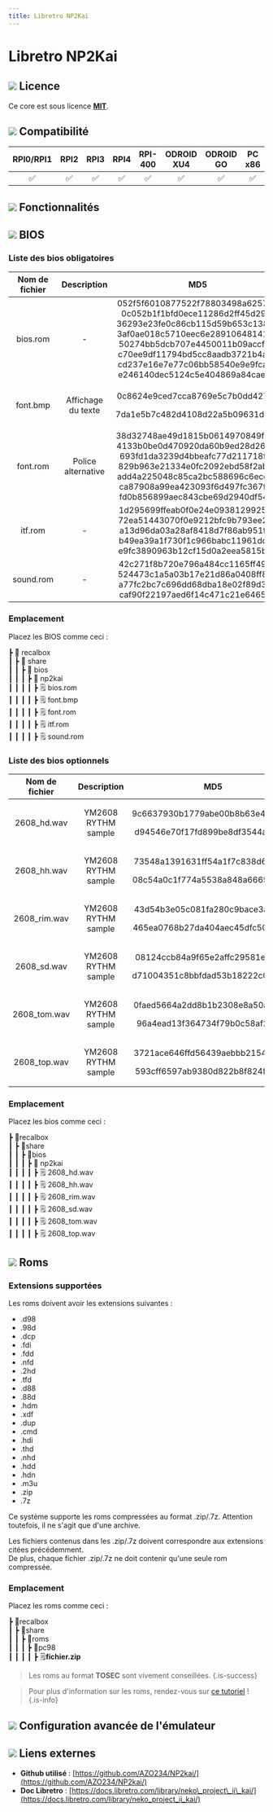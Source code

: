 ```yaml
---
title: Libretro NP2Kai
---
```


# Libretro NP2Kai



## ![](/migration-images/emulateurs/ordinosaures/pc-98/gerald-g-parchment-background-or-border-5.svg) Licence

Ce core est sous licence [**MIT**](https://github.com/AZO234/NP2kai/blob/master/LICENSE).

## ![](/migration-images/emulateurs/ordinosaures/pc-98/compatibility.png) Compatibilité

| RPI0/RPI1 | RPI2 | RPI3 | RPI4 | RPI-400 | ODROID XU4 | ODROID GO | PC x86 | PC X86\_64 |
| :---: | :---: | :---: | :---: | :---: | :---: | :---: | :---: | :---: |
| ✅ | ✅ | ✅ | ✅ | ✅ | ✅ | ✅ | ✅ | ✅ |

## ![](/migration-images/emulateurs/ordinosaures/pc-98/cogwheel-145804_640.png) Fonctionnalités



## ![](/migration-images/emulateurs/ordinosaures/pc-98/tqfp32.svg) BIOS

### Liste des bios obligatoires

<table>
  <thead>
    <tr>
      <th style="text-align:center"><b>Nom de fichier</b>
      </th>
      <th style="text-align:center">Description</th>
      <th style="text-align:center">MD5</th>
      <th style="text-align:center">Fourni</th>
    </tr>
  </thead>
  <tbody>
    <tr>
      <td style="text-align:center">bios.rom</td>
      <td style="text-align:center">-</td>
      <td style="text-align:center">052f5f6010877522f78803498a625727 0c052b1f1bfd0ece11286d2ff45d296f 36293e23fe0c86cb115d59b653c13876
        3af0ae018c5710eec6e2891064814138 50274bb5dcb707e4450011b09accffcb c70ee9df11794bd5cc8aadb3721b4a03
        cd237e16e7e77c06bb58540e9e9fca68 e246140dec5124c5e404869a84caefce</td>
      <td
      style="text-align:center">&#x274C;</td>
    </tr>
    <tr>
      <td style="text-align:center">font.bmp</td>
      <td style="text-align:center">Affichage du texte</td>
      <td style="text-align:center">
        <p>0c8624e9ced7cca8769e5c7b0dd4279b</p>
        <p>7da1e5b7c482d4108d22a5b09631d967</p>
      </td>
      <td style="text-align:center">&#x274C;</td>
    </tr>
    <tr>
      <td style="text-align:center">font.rom</td>
      <td style="text-align:center">Police alternative</td>
      <td style="text-align:center">38d32748ae49d1815b0614970849fd40 4133b0be0d470920da60b9ed28d2614f 693fd1da3239d4bbeafc77d211718fc5
        829b963e21334e0fc2092ebd58f2ab4a add4a225048c85ca2bc588696c6ecdc5 ca87908a99ea423093f6d497fc367f7d
        fd0b856899aec843cbe69d2940df547f</td>
      <td style="text-align:center">&#x274C;</td>
    </tr>
    <tr>
      <td style="text-align:center">itf.rom</td>
      <td style="text-align:center">-</td>
      <td style="text-align:center">1d295699ffeab0f0e24e09381299259d 72ea51443070f0e9212bfc9b793ee28e a13d96da03a28af8418d7f86ab951f1a
        b49ea39a1f730f1c966babc11961dc9a e9fc3890963b12cf15d0a2eea5815b72</td>
      <td
      style="text-align:center">&#x274C;</td>
    </tr>
    <tr>
      <td style="text-align:center">sound.rom</td>
      <td style="text-align:center">-</td>
      <td style="text-align:center">42c271f8b720e796a484cc1165ff4914 524473c1a5a03b17e21d86a0408ff827 a77fc2bc7c696dd68dba18e02f89d386
        caf90f22197aed6f14c471c21e64658d</td>
      <td style="text-align:center">&#x274C;</td>
    </tr>
  </tbody>
</table>

### Emplacement

Placez les BIOS comme ceci :

┣ 📁 recalbox  
┃ ┣ 📁 share  
┃ ┃ ┣ 📁 bios  
┃ ┃ ┃ ┣ 📁 np2kai  
┃ ┃ ┃ ┃ ┣ 🗒 bios.rom  
┃ ┃ ┃ ┃ ┣ 🗒 font.bmp  
┃ ┃ ┃ ┃ ┣ 🗒 font.rom  
┃ ┃ ┃ ┃ ┣ 🗒 itf.rom  
┃ ┃ ┃ ┃ ┣ 🗒 sound.rom  

### Liste des bios optionnels

<table>
  <thead>
    <tr>
      <th style="text-align:center">Nom de fichier</th>
      <th style="text-align:center">Description</th>
      <th style="text-align:center">MD5</th>
      <th style="text-align:center">Fourni</th>
    </tr>
  </thead>
  <tbody>
    <tr>
      <td style="text-align:center">2608_hd.wav</td>
      <td style="text-align:center">YM2608 RYTHM sample</td>
      <td style="text-align:center">
        <p>9c6637930b1779abe00b8b63e4e41f50</p>
        <p>d94546e70f17fd899be8df3544ab6cbb</p>
      </td>
      <td style="text-align:center">&#x26A0;</td>
    </tr>
    <tr>
      <td style="text-align:center">2608_hh.wav</td>
      <td style="text-align:center">YM2608 RYTHM sample</td>
      <td style="text-align:center">
        <p>73548a1391631ff54a1f7c838d67917e</p>
        <p>08c54a0c1f774a5538a848a6665a34b4</p>
      </td>
      <td style="text-align:center">&#x26A0;</td>
    </tr>
    <tr>
      <td style="text-align:center">2608_rim.wav</td>
      <td style="text-align:center">YM2608 RYTHM sample</td>
      <td style="text-align:center">
        <p>43d54b3e05c081fa280c9bace3af1043</p>
        <p>465ea0768b27da404aec45dfc501404b</p>
      </td>
      <td style="text-align:center">&#x26A0;</td>
    </tr>
    <tr>
      <td style="text-align:center">2608_sd.wav</td>
      <td style="text-align:center">YM2608 RYTHM sample</td>
      <td style="text-align:center">
        <p>08124ccb84a9f65e2affc29581e690c9</p>
        <p>d71004351c8bbfdad53b18222c061d49</p>
      </td>
      <td style="text-align:center">&#x26A0;</td>
    </tr>
    <tr>
      <td style="text-align:center">2608_tom.wav</td>
      <td style="text-align:center">YM2608 RYTHM sample</td>
      <td style="text-align:center">
        <p>0faed5664a2dd8b1b2308e8a50ac25ea</p>
        <p>96a4ead13f364734f79b0c58af2f0e1f</p>
      </td>
      <td style="text-align:center">&#x26A0;</td>
    </tr>
    <tr>
      <td style="text-align:center">2608_top.wav</td>
      <td style="text-align:center">YM2608 RYTHM sample</td>
      <td style="text-align:center">
        <p>3721ace646ffd56439aebbb2154e9263</p>
        <p>593cff6597ab9380d822b8f824fd2c28</p>
      </td>
      <td style="text-align:center">&#x26A0;</td>
    </tr>
  </tbody>
</table>

### **Emplacement**

Placez les bios comme ceci :

┣ 📁recalbox  
┃ ┣ 📁share  
┃ ┃ ┣ 📁bios  
┃ ┃ ┃ ┣ 📁 np2kai  
┃ ┃ ┃ ┃ ┣ 🗒 2608\_hd.wav  
┃ ┃ ┃ ┃ ┣ 🗒 2608\_hh.wav  
┃ ┃ ┃ ┃ ┣ 🗒 2608\_rim.wav  
┃ ┃ ┃ ┃ ┣ 🗒 2608\_sd.wav  
┃ ┃ ┃ ┃ ┣ 🗒 2608\_tom.wav  
┃ ┃ ┃ ┃ ┣ 🗒 2608\_top.wav  

## ![](/migration-images/emulateurs/ordinosaures/pc-98/rom-30098_640.png) Roms

### **Extensions supportées**

Les roms doivent avoir les extensions suivantes :

* .d98
* .98d
* .dcp
* .fdi
* .fdd
* .nfd
* .2hd
* .tfd
* .d88
* .88d
* .hdm
* .xdf
* .dup
* .cmd
* .hdi
* .thd
* .nhd
* .hdd
* .hdn
* .m3u
* .zip
* .7z

Ce système supporte les roms compressées au format .zip/.7z. Attention toutefois, il ne s'agit que d'une archive.

Les fichiers contenus dans les .zip/.7z doivent correspondre aux extensions citées précédemment.  
De plus, chaque fichier .zip/.7z ne doit contenir qu'une seule rom compressée.

### **Emplacement**

Placez les roms comme ceci : 

┣ 📁recalbox  
┃ ┣ 📁share  
┃ ┃ ┣ 📁roms  
┃ ┃ ┃ ┣ 📁pc98  
┃ ┃ ┃ ┃ ┣ 🗒**fichier.zip**  


>Les roms au format **TOSEC** sont vivement conseillées.
{.is-success}


>Pour plus d'information sur les roms, rendez-vous sur [ce tutoriel](/fr/tutoriels/jeux/generalite/les-roms-et-les-isos) !
{.is-info}

## ![](/migration-images/emulateurs/ordinosaures/pc-98/hammer-28636_640.png) Configuration avancée de l'émulateur



## ![](/migration-images/emulateurs/ordinosaures/pc-98/kisspng-web-development-world-wide-web-computer-icons-webs-world-wide-web-icon-png-5ab05c24477216.4540070115215073642927.png) Liens externes

* **Github utilisé** : [https://github.com/AZO234/NP2kai/](https://github.com/AZO234/NP2kai/)
* **Doc Libretro** : [https://docs.libretro.com/library/neko\_project\_ii\_kai/](https://docs.libretro.com/library/neko_project_ii_kai/)

